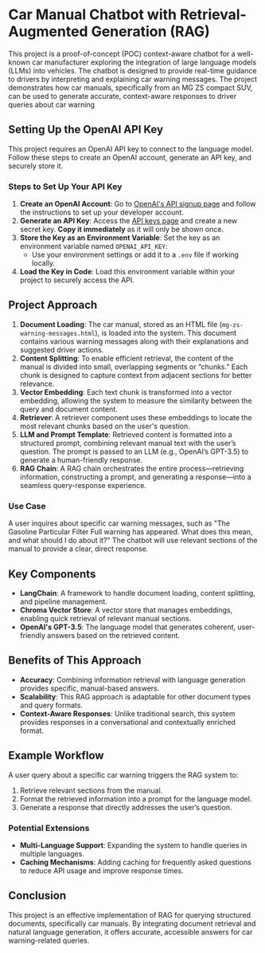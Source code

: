 
#
# Car Manual Chatbot with Retrieval-Augmented Generation (RAG)

This project is a proof-of-concept (POC) context-aware chatbot for a well-known car manufacturer exploring the integration of large language models (LLMs) into vehicles. The chatbot is designed to provide real-time guidance to drivers by interpreting and explaining car warning messages. The project demonstrates how car manuals, specifically from an MG ZS compact SUV, can be used to generate accurate, context-aware responses to driver queries about car warning

##
## Setting Up the OpenAI API Key

This project requires an OpenAI API key to connect to the language model. Follow these steps to create an OpenAI account, generate an API key, and securely store it.

### Steps to Set Up Your API Key

1.  **Create an OpenAI Account**: Go to [OpenAI's API signup page](https://platform.openai.com/signup) and follow the instructions to set up your developer account.
2.  **Generate an API Key**: Access the [API keys page](https://platform.openai.com/account/api-keys) and create a new secret key. **Copy it immediately** as it will only be shown once.
3.  **Store the Key as an Environment Variable**: Set the key as an environment variable named `OPENAI_API_KEY`:
    -   Use your environment settings or add it to a `.env` file if working locally.
4.  **Load the Key in Code**: Load this environment variable within your project to securely access the API.

## Project Approach

1.  **Document Loading**: The car manual, stored as an HTML file (`mg-zs-warning-messages.html`), is loaded into the system. This document contains various warning messages along with their explanations and suggested driver actions.
2.  **Content Splitting**: To enable efficient retrieval, the content of the manual is divided into small, overlapping segments or “chunks.” Each chunk is designed to capture context from adjacent sections for better relevance.
3.  **Vector Embedding**: Each text chunk is transformed into a vector embedding, allowing the system to measure the similarity between the query and document content.
4.  **Retriever**: A retriever component uses these embeddings to locate the most relevant chunks based on the user's question.
5.  **LLM and Prompt Template**: Retrieved content is formatted into a structured prompt, combining relevant manual text with the user’s question. The prompt is passed to an LLM (e.g., OpenAI’s GPT-3.5) to generate a human-friendly response.
6.  **RAG Chain**: A RAG chain orchestrates the entire process—retrieving information, constructing a prompt, and generating a response—into a seamless query-response experience.

### Use Case

A user inquires about specific car warning messages, such as "The Gasoline Particular Filter Full warning has appeared. What does this mean, and what should I do about it?" The chatbot will use relevant sections of the manual to provide a clear, direct response.

    


## Key Components

-   **LangChain**: A framework to handle document loading, content splitting, and pipeline management.
-   **Chroma Vector Store**: A vector store that manages embeddings, enabling quick retrieval of relevant manual sections.
-   **OpenAI's GPT-3.5**: The language model that generates coherent, user-friendly answers based on the retrieved content.

## Benefits of This Approach

-   **Accuracy**: Combining information retrieval with language generation provides specific, manual-based answers.
-   **Scalability**: This RAG approach is adaptable for other document types and query formats.
-   **Context-Aware Responses**: Unlike traditional search, this system provides responses in a conversational and contextually enriched format.

## Example Workflow

A user query about a specific car warning triggers the RAG system to:

1.  Retrieve relevant sections from the manual.
2.  Format the retrieved information into a prompt for the language model.
3.  Generate a response that directly addresses the user’s question.

### Potential Extensions

-   **Multi-Language Support**: Expanding the system to handle queries in multiple languages.
-   **Caching Mechanisms**: Adding caching for frequently asked questions to reduce API usage and improve response times.

## Conclusion

This project is an effective implementation of RAG for querying structured documents, specifically car manuals. By integrating document retrieval and natural language generation, it offers accurate, accessible answers for car warning-related queries.

